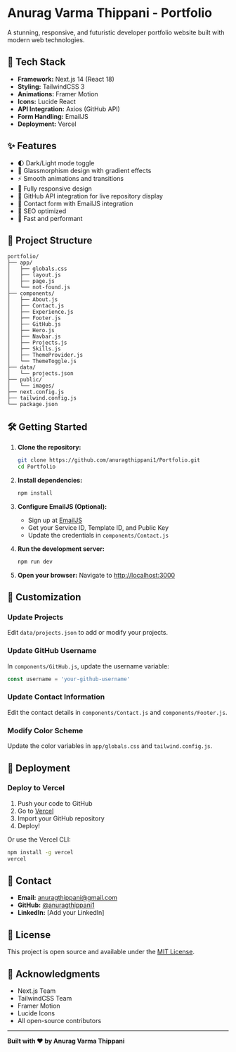 # Anurag Varma Thippani - Portfolio

A stunning, responsive, and futuristic developer portfolio website built with modern web technologies.

## 🚀 Tech Stack

- **Framework:** Next.js 14 (React 18)
- **Styling:** TailwindCSS 3
- **Animations:** Framer Motion
- **Icons:** Lucide React
- **API Integration:** Axios (GitHub API)
- **Form Handling:** EmailJS
- **Deployment:** Vercel

## ✨ Features

- 🌓 Dark/Light mode toggle
- 🎨 Glassmorphism design with gradient effects
- ⚡ Smooth animations and transitions
- 📱 Fully responsive design
- 🔗 GitHub API integration for live repository display
- 📧 Contact form with EmailJS integration
- 🎯 SEO optimized
- 🚀 Fast and performant

## 📁 Project Structure

```
portfolio/
├── app/
│   ├── globals.css
│   ├── layout.js
│   ├── page.js
│   └── not-found.js
├── components/
│   ├── About.js
│   ├── Contact.js
│   ├── Experience.js
│   ├── Footer.js
│   ├── GitHub.js
│   ├── Hero.js
│   ├── Navbar.js
│   ├── Projects.js
│   ├── Skills.js
│   ├── ThemeProvider.js
│   └── ThemeToggle.js
├── data/
│   └── projects.json
├── public/
│   └── images/
├── next.config.js
├── tailwind.config.js
└── package.json
```

## 🛠️ Getting Started

1. **Clone the repository:**
   ```bash
   git clone https://github.com/anuragthippani1/Portfolio.git
   cd Portfolio
   ```

2. **Install dependencies:**
   ```bash
   npm install
   ```

3. **Configure EmailJS (Optional):**
   - Sign up at [EmailJS](https://www.emailjs.com/)
   - Get your Service ID, Template ID, and Public Key
   - Update the credentials in `components/Contact.js`

4. **Run the development server:**
   ```bash
   npm run dev
   ```

5. **Open your browser:**
   Navigate to [http://localhost:3000](http://localhost:3000)

## 📝 Customization

### Update Projects
Edit `data/projects.json` to add or modify your projects.

### Update GitHub Username
In `components/GitHub.js`, update the username variable:
```javascript
const username = 'your-github-username'
```

### Update Contact Information
Edit the contact details in `components/Contact.js` and `components/Footer.js`.

### Modify Color Scheme
Update the color variables in `app/globals.css` and `tailwind.config.js`.

## 🚀 Deployment

### Deploy to Vercel

1. Push your code to GitHub
2. Go to [Vercel](https://vercel.com/)
3. Import your GitHub repository
4. Deploy!

Or use the Vercel CLI:
```bash
npm install -g vercel
vercel
```

## 📧 Contact

- **Email:** anuragthippani@gmail.com
- **GitHub:** [@anuragthippani1](https://github.com/anuragthippani1)
- **LinkedIn:** [Add your LinkedIn]

## 📄 License

This project is open source and available under the [MIT License](LICENSE).

## 🙏 Acknowledgments

- Next.js Team
- TailwindCSS Team
- Framer Motion
- Lucide Icons
- All open-source contributors

---

**Built with ❤️ by Anurag Varma Thippani**

